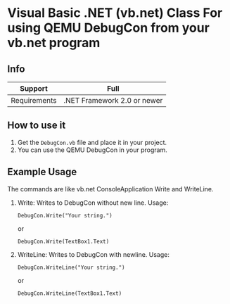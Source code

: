 # Visual Basic .NET (vb.net) Class For using QEMU DebugCon from your vb.net program

## Info
| Support      | Full                        |
|--------------|-----------------------------|
| Requirements | .NET Framework 2.0 or newer |

## How to use it
1. Get the `DebugCon.vb` file and place it in your project.
2. You can use the QEMU DebugCon in your program.

## Example Usage
The commands are like vb.net ConsoleApplication Write and WriteLine.
1. Write: Writes to DebugCon without new line.
   Usage:
   ```
   DebugCon.Write("Your string.")
   ```
   or
   ```
   DebugCon.Write(TextBox1.Text)
   ```
2. WriteLine: Writes to DebugCon with newline.
   Usage:
   ```
   DebugCon.WriteLine("Your string.")
   ```
   or
   ```
   DebugCon.WriteLine(TextBox1.Text)
   ```
